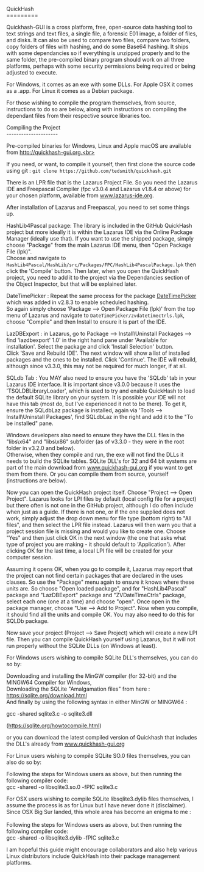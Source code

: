 QuickHash<br>
=========<br>

Quickhash-GUI is a cross platform, free, open-source data hashing tool to text strings and text files, a single file, a forensic E01 image, a folder of files, and disks. It can also be used to compare two files, compare two folders, copy folders of files with hashing, and do some Base64 hashing. 
It ships with some dependancies so if everything is unzipped properly and to the same folder, the pre-compiled binary program 
should work on all three platforms, perhaps with some security permissions being required or being adjusted to execute.<br>

For Windows, it comes as an exe with some DLLs. For Apple OSX it comes as a .app. For Linux it comes as a Debian package. <br>

For those wishing to compile the program themselves, from source, instructions to do so are below, along with instructions on compiling the dependant files from their respective source libraries too. <br>

Compiling the Project<br>
---------------------<br>

Pre-compiled binaries for Windows, Linux and Apple macOS are available from http://quickhash-gui.org.<br>

If you need, or want, to compile it yourself, then first clone the source code using git : `git clone https://github.com/tedsmith/quickhash.git`<br>

There is an LPR file that is the Lazarus Project File. So you need the Lazarus IDE and Freepascal Compiler (fpc v3.0.4 and Lazarus v1.8.4 or above) for your chosen platform, available from www.lazarus-ide.org. <br>

After installation of Lazarus and Freepascal, you need to set some things up.<br>

HashLib4Pascal package: The library is included in the GitHub QuickHash project but more ideally it is within the Lazarus IDE via the Online Package Manager (ideally use that). If you want to use the shipped package, simply choose "Package" from the main Lazarus IDE menu, then "Open Package File (lpk)".<br>
Choose and navigate to `HashLib4Pascal/HashLib/src/Packages/FPC/HashLib4PascalPackage.lpk` then click the 'Compile' button. Then later, when you open the QuickHash project, you need to add it to the project via the Dependancies section of the Object Inspector, but that will be explained later.<br>

DateTimePicker : Repeat the same process for the package [DateTimePicker](http://wiki.lazarus.freepascal.org/ZVDateTimeControls_Package) which was added in v2.8.3 to enable scheduled hashing.<br>
So again simply choose 'Package --> Open Package File (lpk)' from the top menu of Lazarus and navigate to `DateTimePicker/zvdatetimectrls.lpk`, choose "Compile" and then Install to ensure it is part of the IDE.<br>

LazDBExport : in Lazarus, go to Package --> Install\Uninstall Packages --> find 'lazdbexport' 1.0' in the right hand pane under 'Available for installation'. Select the package and click 'Install Selection' button.<br>
Click 'Save and Rebuild IDE'. The next window will show a list of installed packages and the ones to be installed. Click 'Continue'. The IDE will rebuild, although since v3.3.0, this may not be required for much longer, if at all.<br>

SQLdb Tab : You MAY also need to ensure you have the 'SQLdb' tab in your Lazarus IDE interface. It is important since v3.0.0 because it uses the 'TSQLDBLibraryLoader', which is used to try and enable QuickHash to load the default SQLite library on your system. It is possible your IDE will not have this tab (most do, but I've experienced it not to be there). To get it, ensure the SQLdbLaz package is installed, again via 'Tools --> Install\Uninstall Packages', find SQLdbLaz in the right and add it to the "To be installed" pane.<br>

Windows developers also need to ensure they  have the DLL files in the "libs\x64" and "libs\x86" subfolder (as of v3.3.0 - they were in the root folder in v3.2.0 and below). <br>
Otherwise, when they compile and run, the exe will not find the DLLs it needs to build the SQLite tables. 
SQLite DLL's for 32 and 64 bit systems are part of the main download from www.quickhash-gui.org if you want to get them from there. 
Or you can compile them from source, yourself (instructions are below).<br> 

Now you can open the QuickHash project itself. Choose "Project --> Open Project". Lazarus looks for LPI files by default (local config file for a project) but there often is not one in the GitHub project, although I do often include when just as a guide. If there is not one, or if the one supplied does not work, simply adjust the drop down menu for file type (bottom right) to "All files", and then select the LPR file instead. Lazarus will then warn you that a project session file is missing and would you like to create one.
Choose "Yes" and then just click OK in the next window (the one that asks what type of project you are making - it should default to 'Application'). After clicking OK for the last time, a local LPI file will be created for your computer session.<br>

Assuming it opens OK, when you go to compile it, Lazarus may report that the project can not find certain packages that are declared in the uses clauses. So use the "Package" menu again to ensure it knows where these units are. So choose "Open loaded package", and for "HashLib4Pascal" package and "LazDBExport" package and "ZVDateTimeCtrls" package, select each one (one at a time) and choose "open". Once open in the package manager, choose "Use --> Add to Project". Now when you compile, it should find all the units and compile OK. You may also need to do this for SQLDb package.<br>

Now save your project (Project --> Save Project) which will create a new LPI file. Then you can compile QuickHash yourself using Lazarus, but it will not run properly without the SQLite DLLs (on Windows at least).<br>

For Windows users wishing to compile SQLite DLL's themselves, you can do so by: <br>

  Downloading and installing the MinGW compiler (for 32-bit) and the  MINGW64 Compiler for Windows, <br>
  Downloading the SQLite "Amalgamation files" from here : https://sqlite.org/download.html<br>
  And finally by using the following syntax in either MinGW or MINGW64 :<br>

  gcc -shared sqlite3.c -o sqlite3.dll<br>

  (https://sqlite.org/howtocompile.html)<br>
  
  or you can download the latest compiled version of Quickhash that includes the DLL's already from www.quickhash-gui.org <br> 
  
For Linux users wishing to compile SQLite SO.0 files themselves, you can also do so by: <br>  

  Following the steps for Windows users as above, but then running the following compiler code: <br>
  gcc -shared -o libsqlite3.so.0 -fPIC sqlite3.c <br>

For OSX users wishing to compile SQLite libsqlite3.dylib files themselves, I assume the process is as for Linux but I have never done it (disclaimer). Since OSX Big Sur landed, this whole area has become an enigma to me : <br>  
    Following the steps for Windows users as above, but then running the following compiler code: <br>
    gcc -shared -o libsqlite3.dylib -fPIC sqlite3.c <br>
  
I am hopeful this guide might encourage collaborators and also help various Linux distributors include QuickHash into their package management platforms. <br>
